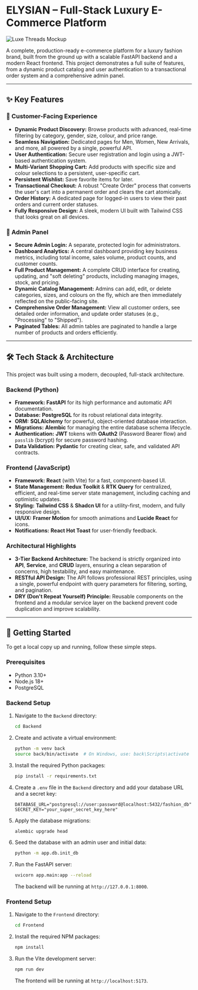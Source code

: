 # ELYSIAN – Full-Stack Luxury E-Commerce Platform

![Luxe Threads Mockup](https://placehold.co/1200x600/151515/DBAB58?text=Luxe+Threads)

A complete, production-ready e-commerce platform for a luxury fashion brand, built from the ground up with a scalable FastAPI backend and a modern React frontend. This project demonstrates a full suite of features, from a dynamic product catalog and user authentication to a transactional order system and a comprehensive admin panel.

---
## ✨ Key Features

### 🤵 Customer-Facing Experience
* **Dynamic Product Discovery:** Browse products with advanced, real-time filtering by category, gender, size, colour, and price range.
* **Seamless Navigation:** Dedicated pages for Men, Women, New Arrivals, and more, all powered by a single, powerful API.
* **User Authentication:** Secure user registration and login using a JWT-based authentication system.
* **Multi-Variant Shopping Cart:** Add products with specific size and colour selections to a persistent, user-specific cart.
* **Persistent Wishlist:** Save favorite items for later.
* **Transactional Checkout:** A robust "Create Order" process that converts the user's cart into a permanent order and clears the cart atomically.
* **Order History:** A dedicated page for logged-in users to view their past orders and current order statuses.
* **Fully Responsive Design:** A sleek, modern UI built with Tailwind CSS that looks great on all devices.

### 👑 Admin Panel
* **Secure Admin Login:** A separate, protected login for administrators.
* **Dashboard Analytics:** A central dashboard providing key business metrics, including total income, sales volume, product counts, and customer counts.
* **Full Product Management:** A complete CRUD interface for creating, updating, and "soft deleting" products, including managing images, stock, and pricing.
* **Dynamic Catalog Management:** Admins can add, edit, or delete categories, sizes, and colours on the fly, which are then immediately reflected on the public-facing site.
* **Comprehensive Order Management:** View all customer orders, see detailed order information, and update order statuses (e.g., "Processing" to "Shipped").
* **Paginated Tables:** All admin tables are paginated to handle a large number of products and orders efficiently.

---

## 🛠️ Tech Stack & Architecture

This project was built using a modern, decoupled, full-stack architecture.

### **Backend (Python)**
* **Framework:** **FastAPI** for its high performance and automatic API documentation.
* **Database:** **PostgreSQL** for its robust relational data integrity.
* **ORM:** **SQLAlchemy** for powerful, object-oriented database interaction.
* **Migrations:** **Alembic** for managing the entire database schema lifecycle.
* **Authentication:** **JWT** tokens with **OAuth2** (Password Bearer flow) and `passlib` (bcrypt) for secure password hashing.
* **Data Validation:** **Pydantic** for creating clear, safe, and validated API contracts.

### **Frontend (JavaScript)**
* **Framework:** **React** (with Vite) for a fast, component-based UI.
* **State Management:** **Redux Toolkit** & **RTK Query** for centralized, efficient, and real-time server state management, including caching and optimistic updates.
* **Styling:** **Tailwind CSS** & **Shadcn UI** for a utility-first, modern, and fully responsive design.
* **UI/UX:** **Framer Motion** for smooth animations and **Lucide React** for icons.
* **Notifications:** **React Hot Toast** for user-friendly feedback.

### **Architectural Highlights**
* **3-Tier Backend Architecture:** The backend is strictly organized into **API**, **Service**, and **CRUD** layers, ensuring a clean separation of concerns, high testability, and easy maintenance.
* **RESTful API Design:** The API follows professional REST principles, using a single, powerful endpoint with query parameters for filtering, sorting, and pagination.
* **DRY (Don't Repeat Yourself) Principle:** Reusable components on the frontend and a modular service layer on the backend prevent code duplication and improve scalability.

---

## 🚀 Getting Started

To get a local copy up and running, follow these simple steps.

### **Prerequisites**
* Python 3.10+
* Node.js 18+
* PostgreSQL

### **Backend Setup**
1.  Navigate to the `Backend` directory:
    ```sh
    cd Backend
    ```
2.  Create and activate a virtual environment:
    ```sh
    python -m venv back
    source back/bin/activate  # On Windows, use: back\Scripts\activate
    ```
3.  Install the required Python packages:
    ```sh
    pip install -r requirements.txt
    ```
4.  Create a `.env` file in the `Backend` directory and add your database URL and a secret key:
    ```
    DATABASE_URL="postgresql://user:password@localhost:5432/fashion_db"
    SECRET_KEY="your_super_secret_key_here"
    ```
5.  Apply the database migrations:
    ```sh
    alembic upgrade head
    ```
6.  Seed the database with an admin user and initial data:
    ```sh
    python -m app.db.init_db
    ```
7.  Run the FastAPI server:
    ```sh
    uvicorn app.main:app --reload
    ```
    The backend will be running at `http://127.0.0.1:8000`.

### **Frontend Setup**
1.  Navigate to the `Frontend` directory:
    ```sh
    cd Frontend
    ```
2.  Install the required NPM packages:
    ```sh
    npm install
    ```
3.  Run the Vite development server:
    ```sh
    npm run dev
    ```
    The frontend will be running at `http://localhost:5173`.
